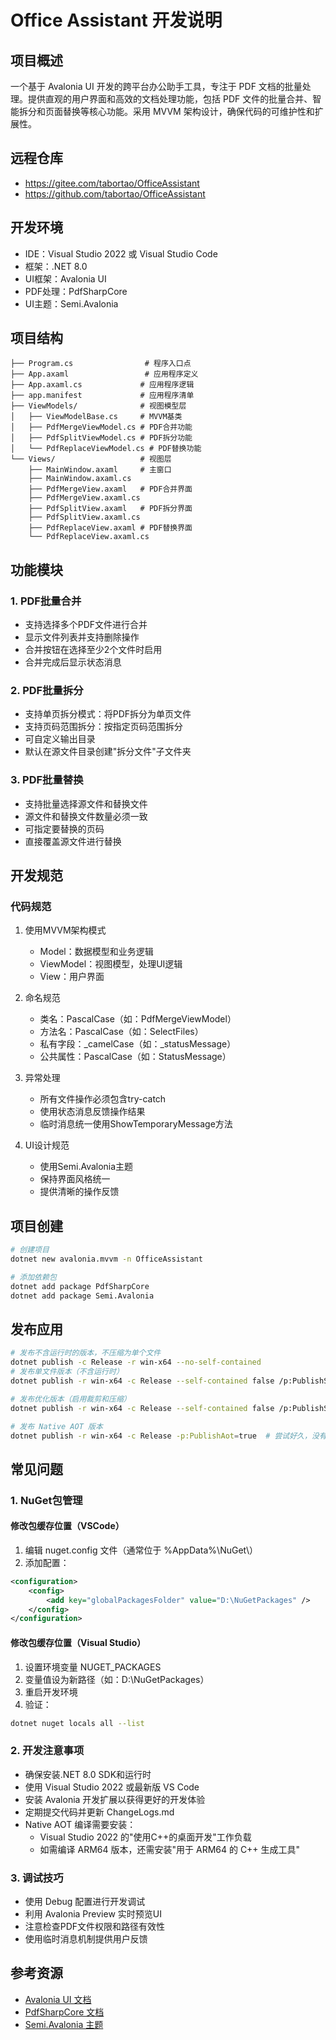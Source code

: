 # Office Assistant 开发说明

## 项目概述
一个基于 Avalonia UI 开发的跨平台办公助手工具，专注于 PDF 文档的批量处理。提供直观的用户界面和高效的文档处理功能，包括 PDF 文件的批量合并、智能拆分和页面替换等核心功能。采用 MVVM 架构设计，确保代码的可维护性和扩展性。

## 远程仓库
- https://gitee.com/tabortao/OfficeAssistant
- https://github.com/tabortao/OfficeAssistant

## 开发环境
- IDE：Visual Studio 2022 或 Visual Studio Code
- 框架：.NET 8.0
- UI框架：Avalonia UI
- PDF处理：PdfSharpCore
- UI主题：Semi.Avalonia

## 项目结构
```
├── Program.cs                # 程序入口点
├── App.axaml                 # 应用程序定义
├── App.axaml.cs             # 应用程序逻辑
├── app.manifest             # 应用程序清单
├── ViewModels/              # 视图模型层
│   ├── ViewModelBase.cs     # MVVM基类
│   ├── PdfMergeViewModel.cs # PDF合并功能
│   ├── PdfSplitViewModel.cs # PDF拆分功能
│   └── PdfReplaceViewModel.cs # PDF替换功能
└── Views/                   # 视图层
    ├── MainWindow.axaml     # 主窗口
    ├── MainWindow.axaml.cs
    ├── PdfMergeView.axaml   # PDF合并界面
    ├── PdfMergeView.axaml.cs
    ├── PdfSplitView.axaml   # PDF拆分界面
    ├── PdfSplitView.axaml.cs
    ├── PdfReplaceView.axaml # PDF替换界面
    └── PdfReplaceView.axaml.cs
```

## 功能模块

### 1. PDF批量合并
- 支持选择多个PDF文件进行合并
- 显示文件列表并支持删除操作
- 合并按钮在选择至少2个文件时启用
- 合并完成后显示状态消息

### 2. PDF批量拆分
- 支持单页拆分模式：将PDF拆分为单页文件
- 支持页码范围拆分：按指定页码范围拆分
- 可自定义输出目录
- 默认在源文件目录创建"拆分文件"子文件夹

### 3. PDF批量替换
- 支持批量选择源文件和替换文件
- 源文件和替换文件数量必须一致
- 可指定要替换的页码
- 直接覆盖源文件进行替换

## 开发规范

### 代码规范
1. 使用MVVM架构模式
   - Model：数据模型和业务逻辑
   - ViewModel：视图模型，处理UI逻辑
   - View：用户界面
   
2. 命名规范
   - 类名：PascalCase（如：PdfMergeViewModel）
   - 方法名：PascalCase（如：SelectFiles）
   - 私有字段：_camelCase（如：_statusMessage）
   - 公共属性：PascalCase（如：StatusMessage）

3. 异常处理
   - 所有文件操作必须包含try-catch
   - 使用状态消息反馈操作结果
   - 临时消息统一使用ShowTemporaryMessage方法

4. UI设计规范
   - 使用Semi.Avalonia主题
   - 保持界面风格统一
   - 提供清晰的操作反馈

## 项目创建
```bash
# 创建项目
dotnet new avalonia.mvvm -n OfficeAssistant

# 添加依赖包
dotnet add package PdfSharpCore
dotnet add package Semi.Avalonia
```

## 发布应用
```bash
# 发布不含运行时的版本，不压缩为单个文件
dotnet publish -c Release -r win-x64 --no-self-contained
# 发布单文件版本（不含运行时）
dotnet publish -r win-x64 -c Release --self-contained false /p:PublishSingleFile=true

# 发布优化版本（启用裁剪和压缩）
dotnet publish -r win-x64 -c Release --self-contained false /p:PublishSingleFile=true /p:TrimMode=partial /p:IncludeNativeLibrariesForSelfExtract=true

# 发布 Native AOT 版本
dotnet publish -r win-x64 -c Release -p:PublishAot=true  # 尝试好久，没有AOT编译成功，暂时放弃
```

## 常见问题

### 1. NuGet包管理
#### 修改包缓存位置（VSCode）
1. 编辑 nuget.config 文件（通常位于 %AppData%\NuGet\）
2. 添加配置：
```xml
<configuration>
    <config>
        <add key="globalPackagesFolder" value="D:\NuGetPackages" />
    </config>
</configuration>
```

#### 修改包缓存位置（Visual Studio）
1. 设置环境变量 NUGET_PACKAGES
2. 变量值设为新路径（如：D:\NuGetPackages）
3. 重启开发环境
4. 验证：
```bash
dotnet nuget locals all --list
```

### 2. 开发注意事项
- 确保安装.NET 8.0 SDK和运行时
- 使用 Visual Studio 2022 或最新版 VS Code
- 安装 Avalonia 开发扩展以获得更好的开发体验
- 定期提交代码并更新 ChangeLogs.md
- Native AOT 编译需要安装：
  - Visual Studio 2022 的"使用C++的桌面开发"工作负载
  - 如需编译 ARM64 版本，还需安装"用于 ARM64 的 C++ 生成工具"

### 3. 调试技巧
- 使用 Debug 配置进行开发调试
- 利用 Avalonia Preview 实时预览UI
- 注意检查PDF文件权限和路径有效性
- 使用临时消息机制提供用户反馈

## 参考资源
- [Avalonia UI 文档](https://docs.avaloniaui.net/)
- [PdfSharpCore 文档](https://github.com/ststeiger/PdfSharpCore)
- [Semi.Avalonia 主题](https://github.com/irihitech/Semi.Avalonia)